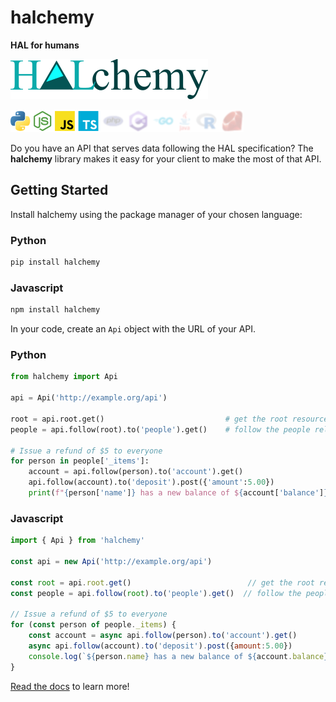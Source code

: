 # halchemy
**HAL for humans**

![](https://github.com/pointw-dev/halchemy/blob/main/img/halchemy-full-word.png?raw=True)

![](https://github.com/pointw-dev/halchemy/blob/main/img/lang-bar.png?raw=True)

Do you have an API that serves data following the HAL specification?  The **halchemy** library makes it easy for your client to make the most of that API.

## Getting Started
Install halchemy using the package manager of your chosen language:

### Python
```bash
pip install halchemy
```

### Javascript
```bash
npm install halchemy
```

In your code, create an `Api` object with the URL of your API.

### Python
```python
from halchemy import Api

api = Api('http://example.org/api')

root = api.root.get()                           # get the root resource
people = api.follow(root).to('people').get()    # follow the people rel to get the list of people

# Issue a refund of $5 to everyone
for person in people['_items']:
    account = api.follow(person).to('account').get()
    api.follow(account).to('deposit').post({'amount':5.00})
    print(f"{person['name']} has a new balance of ${account['balance']}")
```

### Javascript
```javascript
import { Api } from 'halchemy'

const api = new Api('http://example.org/api')

const root = api.root.get()                          // get the root resource
const people = api.follow(root).to('people').get()  // follow the people rel to get the list of people

// Issue a refund of $5 to everyone
for (const person of people._items) {
    const account = async api.follow(person).to('account').get()
    async api.follow(account).to('deposit').post({amount:5.00})
    console.log(`${person.name} has a new balance of ${account.balance}`)
}
```

[Read the docs](https://pointw-dev.github.io/halchemy) to learn more!
